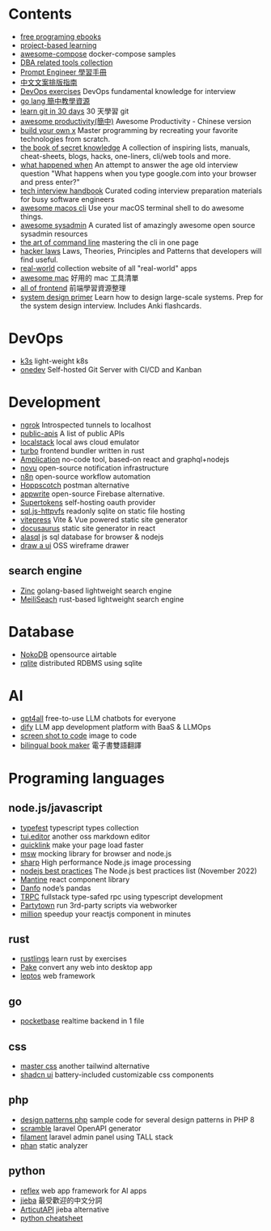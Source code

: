 # Contents
- [free programing ebooks](https://github.com/aluismoya/EbookFoundation-free-programming-books)
- [project-based learning](https://github.com/practical-tutorials/project-based-learning)
- [awesome-compose](https://github.com/docker/awesome-compose) docker-compose samples
- [DBA related tools collection](https://github.com/mgramin/awesome-db-tools)
- [Prompt Engineer 學習手冊](https://github.com/dair-ai/Prompt-Engineering-Guide/tree/main)
- [中文文案排版指南](https://github.com/sparanoid/chinese-copywriting-guidelines)
- [DevOps exercises](https://github.com/bregman-arie/devops-exercises) DevOps fundamental knowledge for interview
- [go lang 簡中教學資源](https://github.com/0voice/Introduction-to-Golang)
- [learn git in 30 days](https://github.com/doggy8088/Learn-Git-in-30-days) 30 天學習 git
- [awesome productivity(簡中)](https://github.com/eastlakeside/awesome-productivity-cn) Awesome Productivity - Chinese version
- [build your own x](https://github.com/codecrafters-io/build-your-own-x) Master programming by recreating your favorite technologies from scratch.
- [the book of secret knowledge](https://github.com/trimstray/the-book-of-secret-knowledge) A collection of inspiring lists, manuals, cheat-sheets, blogs, hacks, one-liners, cli/web tools and more.
- [what happened when](https://github.com/alex/what-happens-when) An attempt to answer the age old interview question "What happens when you type google.com into your browser and press enter?"
- [tech interview handbook](https://github.com/yangshun/tech-interview-handbook) Curated coding interview preparation materials for busy software engineers
- [awesome macos cli](https://github.com/herrbischoff/awesome-macos-command-line) Use your macOS terminal shell to do awesome things.
- [awesome sysadmin](https://github.com/kahun/awesome-sysadmin) A curated list of amazingly awesome open source sysadmin resources
- [the art of command line](https://github.com/jlevy/the-art-of-command-line) mastering the cli in one page
- [hacker laws](https://github.com/dwmkerr/hacker-laws) Laws, Theories, Principles and Patterns that developers will find useful.
- [real-world](https://github.com/gothinkster/realworld) collection website of all "real-world" apps
- [awesome mac](https://github.com/jaywcjlove/awesome-mac) 好用的 mac 工具清單
- [all of frontend](https://github.com/KieSun/all-of-frontend) 前端學習資源整理
- [system design primer](https://github.com/donnemartin/system-design-primer) Learn how to design large-scale systems. Prep for the system design interview. Includes Anki flashcards.

# DevOps
- [k3s](https://github.com/k3s-io/k3s) light-weight k8s
- [onedev](https://github.com/theonedev/onedev) Self-hosted Git Server with CI/CD and Kanban
# Development
- [ngrok](https://github.com/inconshreveable/ngrok) Introspected tunnels to localhost
- [public-apis](https://github.com/public-apis/public-apis) A list of public APIs
- [localstack](https://github.com/localstack/localstack) local aws cloud emulator
- [turbo](https://github.com/vercel/turbo) frontend bundler written in rust
- [Amplication](https://github.com/amplication/amplication) no-code tool, based-on react and graphql+nodejs
- [novu](https://github.com/novuhq/novu) open-source notification infrastructure
- [n8n](https://github.com/n8n-io/n8n) open-source workflow automation
- [Hoppscotch](https://github.com/hoppscotch/hoppscotch) postman alternative
- [appwrite](https://github.com/appwrite/appwrite) open-source Firebase alternative.
- [Supertokens](https://github.com/supertokens) self-hosting oauth provider
- [sql.js-httpvfs](https://github.com/phiresky/sql.js-httpvfs) readonly sqlite on static file hosting
- [vitepress](https://github.com/vuejs/vitepress) Vite & Vue powered static site generator
- [docusaurus](https://github.com/facebook/docusaurus) static site generator in react
- [alasql](https://github.com/AlaSQL/alasql) js sql database for browser & nodejs
- [draw a ui](https://github.com/SawyerHood/draw-a-ui) OSS wireframe drawer
## search engine
- [Zinc](https://github.com/prabhatsharma/zinc) golang-based lightweight search engine
- [MeiliSeach](https://github.com/meilisearch/meilisearch) rust-based lightweight search engine

# Database
- [NokoDB](https://github.com/nocodb/nocodb) opensource airtable
- [rqlite](https://github.com/rqlite/rqlite) distributed RDBMS using sqlite
# AI
- [gpt4all](https://github.com/nomic-ai/gpt4all) free-to-use LLM chatbots for everyone
- [dify](https://github.com/langgenius/dify) LLM app development platform with BaaS & LLMOps
- [screen shot to code](https://github.com/abi/screenshot-to-code) image to code
- [bilingual book maker](https://github.com/yihong0618/bilingual_book_maker) 電子書雙語翻譯
# Programing languages
## node.js/javascript
- [typefest](https://github.com/sindresorhus/type-fest) typescript types collection
- [tui.editor](https://github.com/nhn/tui.editor) another oss markdown editor
- [quicklink](https://github.com/GoogleChromeLabs/quicklink) make your page load faster
- [msw](https://github.com/mswjs/msw) mocking library for browser and node.js
- [sharp](https://github.com/lovell/sharp) High performance Node.js image processing
- [nodejs best practices](https://github.com/goldbergyoni/nodebestpractices) The Node.js best practices list (November 2022)
- [Mantine](https://mantine.dev/) react component library
- [Danfo](https://github.com/javascriptdata/danfojs) node’s pandas
- [TRPC](https://github.com/trpc/trpc) fullstack type-safed rpc using typescript development
- [Partytown](https://github.com/BuilderIO/partytown) run 3rd-party scripts via webworker
- [million](https://github.com/aidenybai/million) speedup your reactjs component in minutes

## rust
- [rustlings](https://github.com/rust-lang/rustlings) learn rust by exercises
- [Pake](https://github.com/tw93/Pake) convert any web into desktop app
- [leptos](https://github.com/leptos-rs/leptos) web framework

## go
- [pocketbase](https://github.com/pocketbase/pocketbase) realtime backend in 1 file

## css
- [master css](https://github.com/master-co/css) another tailwind alternative
- [shadcn ui](https://github.com/shadcn-ui/ui) battery-included customizable css components
## php
- [design patterns php](https://github.com/DesignPatternsPHP/DesignPatternsPHP) sample code for several design patterns in PHP 8
- [scramble](https://github.com/dedoc/scramble) laravel OpenAPI generator
- [filament](https://github.com/filamentphp/filament) laravel admin panel using TALL stack
- [phan](https://github.com/phan/phan) static analyzer

## python
- [reflex](https://github.com/reflex-dev/reflex) web app framework for AI apps
- [jieba](https://github.com/fxsjy/jieba) 最受歡迎的中文分詞
- [ArticutAPI](https://github.com/Droidtown/ArticutAPI) jieba alternative
- [python cheatsheet](https://github.com/gto76/python-cheatsheet)
